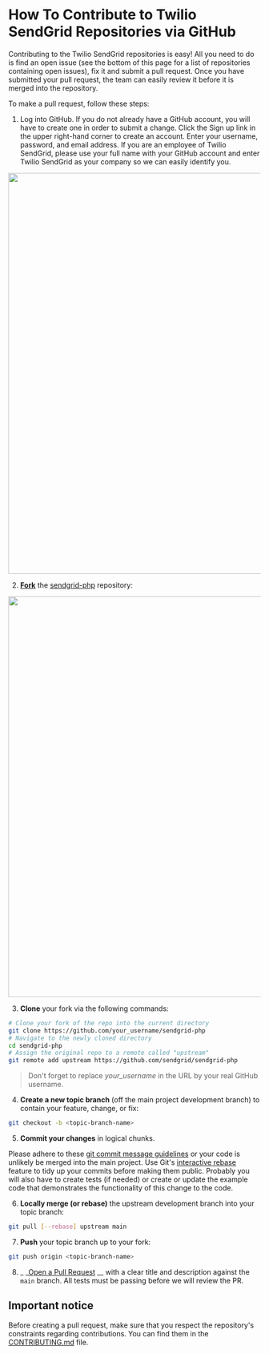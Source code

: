 # How To Contribute to Twilio SendGrid Repositories via GitHub

Contributing to the Twilio SendGrid repositories is easy! All you need to do is find an open issue (see the bottom of
this page for a list of repositories containing open issues), fix it and submit a pull request. Once you have submitted
your pull request, the team can easily review it before it is merged into the repository.

To make a pull request, follow these steps:

1. Log into GitHub. If you do not already have a GitHub account, you will have to create one in order to submit a
   change. Click the Sign up link in the upper right-hand corner to create an account. Enter your username, password,
   and email address. If you are an employee of Twilio SendGrid, please use your full name with your GitHub account and
   enter Twilio SendGrid as your company so we can easily identify you.

<img src="/static/img/github-sign-up.png" width="800">

2. __[Fork](https://help.github.com/fork-a-repo/)__ the [sendgrid-php](https://github.com/sendgrid/sendgrid-php)
   repository:

<img src="/static/img/github-fork.png" width="800">

3. __Clone__  your fork via the following commands:

```bash
# Clone your fork of the repo into the current directory
git clone https://github.com/your_username/sendgrid-php
# Navigate to the newly cloned directory
cd sendgrid-php
# Assign the original repo to a remote called "upstream"
git remote add upstream https://github.com/sendgrid/sendgrid-php
```

> Don't forget to replace *your_username* in the URL by your real GitHub username.

4. __Create a new topic branch__ (off the main project development branch) to contain your feature, change, or fix:

```bash
git checkout -b <topic-branch-name>
```

5. __Commit your changes__ in logical chunks.

Please adhere to
these [git commit message guidelines](http://tbaggery.com/2008/04/19/a-note-about-git-commit-messages.html) or your code
is unlikely be merged into the main project. Use
Git's [interactive rebase](https://help.github.com/articles/interactive-rebase) feature to tidy up your commits before
making them public. Probably you will also have to create tests (if needed) or create or update the example code that
demonstrates the functionality of this change to the code.

6. __Locally merge (or rebase)__ the upstream development branch into your topic branch:

```bash
git pull [--rebase] upstream main
```

7. __Push__ your topic branch up to your fork:

```bash
git push origin <topic-branch-name>
```

8. _
   _[Open a Pull Request](https://help.github.com/articles/creating-a-pull-request/#changing-the-branch-range-and-destination-repository/)
   __ with a clear title and description against the `main` branch. All tests must be passing before we will review the
   PR.

## Important notice

Before creating a pull request, make sure that you respect the repository's constraints regarding contributions. You can
find them in the [CONTRIBUTING.md](CONTRIBUTING.md) file.
